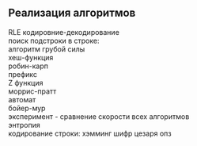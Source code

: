 Реализация алгоритмов
--
RLE кодировние-декодирование
<br> 
поиск подстроки в строке:
<br> 
алгоритм грубой силы
<br> 
хеш-функция
<br> 
робин-карп
<br> 
префикс
<br> 
Z функция
<br> 
моррис-пратт
<br> 
автомат
<br> 
бойер-мур
<br> 
эксперимент - сравнение скорости всех алгоритмов
<br> 
энтропия
<br> 
кодирование строки:
хэмминг
шифр цезаря
опз 
